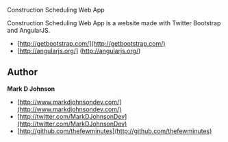 Construction Scheduling Web App

Construction Scheduling Web App is a website made with Twitter Bootstrap and AngularJS.
+ [http://getbootstrap.com/](http://getbootstrap.com/)
+ [http://angularjs.org/] (http://angularjs.org/)

## Author

**Mark D Johnson**

+ [http://www.markdjohnsondev.com/](http://www.markdjohnsondev.com/)
+ [http://twitter.com/MarkDJohnsonDev](http://twitter.com/MarkDJohnsonDev)
+ [http://github.com/thefewminutes](http://github.com/thefewminutes)